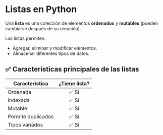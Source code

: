 # Listas en Python

Una **lista** es una colección de elementos **ordenados** y **mutables** (pueden cambiarse después de su creación).

Las listas permiten:

- Agregar, eliminar y modificar elementos.
- Almacenar diferentes tipos de datos.

## ✅ Características principales de las listas

| Característica     | ¿Tiene lista? |
| ------------------ | :-----------: |
| Ordenada           |     ✅ Sí     |
| Indexada           |     ✅ Sí     |
| Mutable            |     ✅ Sí     |
| Permite duplicados |     ✅ Sí     |
| Tipos variados     |     ✅ Sí     |
